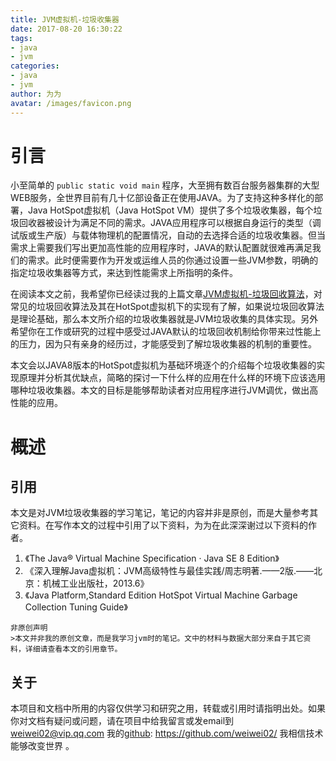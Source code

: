 ```yaml
---
title: JVM虚拟机-垃圾收集器
date: 2017-08-20 16:30:22
tags:
- java
- jvm
categories:
- java
- jvm
author: 为为
avatar: /images/favicon.png
---
```

# 引言
  小至简单的 `public static void main` 程序，大至拥有数百台服务器集群的大型WEB服务，全世界目前有几十亿部设备正在使用JAVA。为了支持这种多样化的部署，Java HotSpot虚拟机（Java HotSpot VM）提供了多个垃圾收集器，每个垃圾回收器被设计为满足不同的需求。JAVA应用程序可以根据自身运行的类型（调试版或生产版）与载体物理机的配置情况，自动的去选择合适的垃圾收集器。但当需求上需要我们写出更加高性能的应用程序时，JAVA的默认配置就很难再满足我们的需求。此时便需要作为开发或运维人员的你通过设置一些JVM参数，明确的指定垃圾收集器等方式，来达到性能需求上所指明的条件。

  在阅读本文之前，我希望你已经读过我的上篇文章[JVM虚拟机-垃圾回收算法]()，对常见的垃圾回收算法及其在HotSpot虚拟机下的实现有了解，如果说垃圾回收算法是理论基础，那么本文所介绍的垃圾收集器就是JVM垃圾收集的具体实现。另外希望你在工作或研究的过程中感受过JAVA默认的垃圾回收机制给你带来过性能上的压力，因为只有亲身的经历过，才能感受到了解垃圾收集器的机制的重要性。

  本文会以JAVA8版本的HotSpot虚拟机为基础环境逐个的介绍每个垃圾收集器的实现原理并分析其优缺点，简略的探讨一下什么样的应用在什么样的环境下应该选用哪种垃圾收集器。本文的目标是能够帮助读者对应用程序进行JVM调优，做出高性能的应用。

# 概述


## 引用

  本文是对JVM垃圾收集器的学习笔记，笔记的内容并非是原创，而是大量参考其它资料。在写作本文的过程中引用了以下资料，为为在此深深谢过以下资料的作者。
  1. 《The Java® Virtual Machine Specification · Java SE 8 Edition》
  2. 《深入理解Java虚拟机：JVM高级特性与最佳实践/周志明著.——2版.——北京：机械工业出版社，2013.6》
  3. 《Java Platform,Standard Edition HotSpot Virtual Machine Garbage Collection Tuning Guide》

    非原创声明
    >本文并非我的原创文章，而是我学习jvm时的笔记。文中的材料与数据大部分来自于其它资料，详细请查看本文的引用章节。

## 关于

  本项目和文档中所用的内容仅供学习和研究之用，转载或引用时请指明出处。如果你对文档有疑问或问题，请在项目中给我留言或发email到
  weiwei02@vip.qq.com   我的[github](https://github.com/weiwei02/):
  https://github.com/weiwei02/   我相信技术能够改变世界 。
